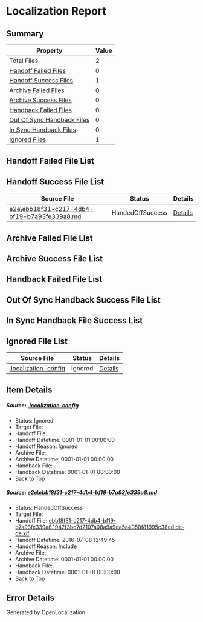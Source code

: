 # <a name='report-top'></a> Localization Report

## Summary
 Property | Value 
 -------- | ----- 
 Total Files | 2
[ Handoff Failed Files ](#handoff-failed-list)| 0
[ Handoff Success Files ](#handoff-success-list)| 1
[ Archive Failed Files ](#archive-failed-list)| 0
[ Archive Success Files ](#archive-success-list)| 0
[ Handback Failed Files ](#handback-failed-list)| 0
[ Out Of Sync Handback Files ](#outofsync-handback-success-list)| 0
[ In Sync Handback Files ](#insync-handback-success-list)| 0
[ Ignored Files ](#ignored-list)| 1

## <a name='handoff-failed-list'></a> Handoff Failed File List

## <a name='handoff-success-list'></a> Handoff Success File List
 Source File | Status | Details 
 ----------- | ------ | ------- 
 [e2e\ebb18f31-c217-4db4-bf19-b7a93fe339a8.md](https://github.com/OpenLocalizationTestOrg/oltest/blob/d3232ae2f81acde8a395e6257a670b3866708b25/e2e/ebb18f31-c217-4db4-bf19-b7a93fe339a8.md) | HandedOffSuccess | [Details](#fc57fa3dfc639baf71ce535fed90e8d8e492d4061)

## <a name='archive-failed-list'></a> Archive Failed File List

## <a name='archive-success-list'></a> Archive Success File List

## <a name='handback-failed-list'></a> Handback Failed File List

## <a name='outofsync-handback-success-list'></a> Out Of Sync Handback Success File List

## <a name='insync-handback-success-list'></a> In Sync Handback File Success List

## <a name='ignored-list'></a> Ignored File List
 Source File | Status | Details 
 ----------- | ------ | ------- 
 [.localization-config](https://github.com/OpenLocalizationTestOrg/oltest/blob/d3232ae2f81acde8a395e6257a670b3866708b25/.localization-config) | Ignored | [Details](#3d4f252ac210baf56311d7e97dcc2db10974dbd20)

## Item Details
##### <a name='3d4f252ac210baf56311d7e97dcc2db10974dbd20'></a> Source: [.localization-config](https://github.com/OpenLocalizationTestOrg/oltest/blob/d3232ae2f81acde8a395e6257a670b3866708b25/.localization-config)
* Status: Ignored
* Target File: 
* Handoff File: 
* Handoff Datetime: 0001-01-01 00:00:00
* Handoff Reason: Ignored
* Archive File: 
* Archive Datetime: 0001-01-01 00:00:00
* Handback File: 
* Handback Datetime: 0001-01-01 00:00:00
* [Back to Top](#report-top)

##### <a name='fc57fa3dfc639baf71ce535fed90e8d8e492d4061'></a> Source: [e2e\ebb18f31-c217-4db4-bf19-b7a93fe339a8.md](https://github.com/OpenLocalizationTestOrg/oltest/blob/d3232ae2f81acde8a395e6257a670b3866708b25/e2e/ebb18f31-c217-4db4-bf19-b7a93fe339a8.md)
* Status: HandedOffSuccess
* Target File: 
* Handoff File: [ebb18f31-c217-4db4-bf19-b7a93fe339a8.1942f3bc7d2107a08a9a9da5a4058f81995c38cd.de-de.xlf](https://github.com/OpenLocalizationTestOrg/olhandoff-e2e/blob/7d6b4025c7f5fc8d73b8755422bb56e4373451bc/ol-handoff/OpenLocalizationTestOrg/oltest-dede-fly/ci/ht/ebb18f31-c217-4db4-bf19-b7a93fe339a8.1942f3bc7d2107a08a9a9da5a4058f81995c38cd.de-de.xlf)
* Handoff Datetime: 2016-07-08 12:49:45
* Handoff Reason: Include
* Archive File: 
* Archive Datetime: 0001-01-01 00:00:00
* Handback File: 
* Handback Datetime: 0001-01-01 00:00:00
* [Back to Top](#report-top)


## Error Details

Generated by OpenLocalization.
